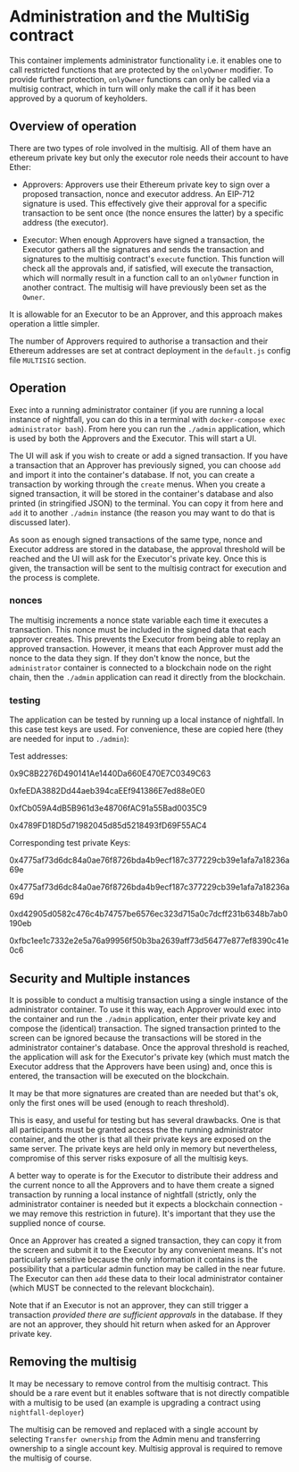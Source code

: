# Administration and the MultiSig contract

This container implements administrator functionality i.e. it enables one to call restricted
functions that are protected by the `onlyOwner` modifier. To provide further protection, `onlyOwner`
functions can only be called via a multisig contract, which in turn will only make the call
if it has been approved by a quorum of keyholders.

## Overview of operation

There are two types of role involved in the multisig. All of them have an ethereum private key but only
the executor role needs their account to have Ether:

- Approvers:  Approvers use their Ethereum private key to sign over a proposed transaction, nonce and executor address.
An EIP-712 signature is used.  This effectively give their approval for a specific transaction to be sent once
(the nonce ensures the latter) by a specific address (the executor).

- Executor: When enough Approvers have signed a transaction, the Executor gathers all the signatures and sends
the transaction and signatures to the multisig contract's `execute` function.  This function will check all the approvals
and, if satisfied, will execute the transaction, which will normally result in a function call to an
`onlyOwner` function in another contract. The multisig will have previously been set as the `Owner`.

It is allowable for an Executor to be an Approver, and this approach makes operation a little simpler.

The number of Approvers required to authorise a transaction and their Ethereum addresses are set at
contract deployment in the `default.js` config file `MULTISIG` section.

## Operation

Exec into a running administrator container (if you are running a local instance of nightfall, you can do this in a terminal with
`docker-compose exec administrator bash`). From here you can run the `./admin` application, which is used
by both the Approvers and the Executor. This will start a UI.

The UI will ask if you wish to create or add a signed transaction. If you have a transaction that an Approver
has previously signed, you can choose `add` and import it into the container's database. If not, you can
create a transaction by working through the `create` menus. When you create a signed transaction, it will be
stored in the container's database and also printed (in stringified JSON) to the terminal. You can copy it from
here and `add` it to another `./admin` instance (the reason you may want to do that is discussed later).

As soon as enough signed transactions of the same type, nonce and Executor address are stored in the database, the approval
threshold will be reached and the UI will ask for the Executor's private key. Once this is given, the transaction will be sent
to the multisig contract for execution and the process is complete.

### nonces

The multisig increments a nonce state variable each time it executes a transaction.  This nonce must be included in the signed
data that each approver creates. This prevents the Executor from being able to replay an approved transaction. However, it
means that each Approver must add the nonce to the data they sign. If they don't know the nonce, but the `administrator` container
is connected to a blockchain node on the right chain, then the `./admin` application can read it directly from the blockchain.

### testing

The application can be tested by running up a local instance of nightfall. In this case test keys are used.  For convenience, these
are copied here (they are needed for input to `./admin`):

Test addresses:

0x9C8B2276D490141Ae1440Da660E470E7C0349C63

0xfeEDA3882Dd44aeb394caEEf941386E7ed88e0E0

0xfCb059A4dB5B961d3e48706fAC91a55Bad0035C9

0x4789FD18D5d71982045d85d5218493fD69F55AC4

Corresponding test private Keys:

0x4775af73d6dc84a0ae76f8726bda4b9ecf187c377229cb39e1afa7a18236a69e

0x4775af73d6dc84a0ae76f8726bda4b9ecf187c377229cb39e1afa7a18236a69d

0xd42905d0582c476c4b74757be6576ec323d715a0c7dcff231b6348b7ab0190eb

0xfbc1ee1c7332e2e5a76a99956f50b3ba2639aff73d56477e877ef8390c41e0c6

## Security and Multiple instances

It is possible to conduct a multisig transaction using a single instance of the administrator container.
To use it this way, each Approver would exec into the container and run the `./admin` application, enter their private key and compose
the (identical) transaction. The signed transaction printed to the screen can be ignored because the transactions will
be stored in the administrator container's database. Once the approval threshold
is reached, the application will ask for the Executor's private key (which must match the Executor address that the Approvers have
been using) and, once this is entered, the transaction will be executed on the blockchain.

It may be that more signatures are created than are needed but that's ok, only the first ones will be used (enough to reach threshold).

This is easy, and useful for testing but has several drawbacks. One is that all participants must be granted access the the running administrator
container, and the other is that all their private keys are exposed on the same server.  The private keys are held only
in memory but nevertheless, compromise of this server risks exposure of all the multisig keys.

A better way to operate is for the Executor to distribute their address and the current nonce to all the Approvers
and to have them create a signed transaction by running a local instance of nightfall (strictly, only the administrator container is needed
but it expects a blockchain connection - we may remove this restriction in future). It's important that they use the supplied nonce of course.

Once an Approver has created a signed transaction, they can copy it from the screen and submit it to the Executor by any convenient means. It's
not particularly sensitive because the only information it contains is the possibility that a particular admin function may be called in
the near future. The Executor can then `add` these data to their local administrator container (which MUST be connected to the relevant blockchain).

Note that if an Executor is not an approver, they can still trigger a transaction _provided there are sufficient approvals_ in the database. If they
are not an approver, they should hit return when asked for an Approver private key.

## Removing the multisig

It may be necessary to remove control from the multisig contract.  This should be a rare event but it enables software that is not directly compatible with a multisig to be used (an example is upgrading a contract using `nightfall-deployer`)

The multisig can be removed and replaced with a single account by selecting `Transfer ownership` from the Admin menu and transferring ownership to a single account key.  Multisig approval is required to remove the multisig of course.
